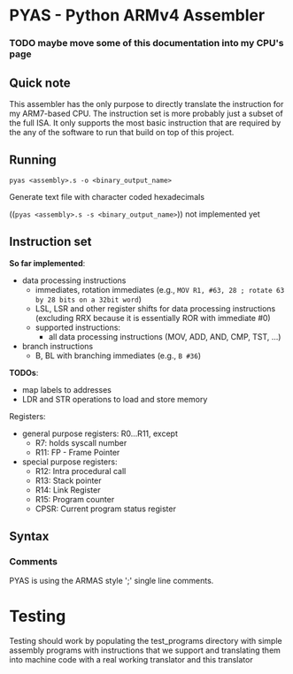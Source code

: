 # PYAS - Python ARMv4 Assembler

### TODO maybe move some of this documentation into my CPU's page

## Quick note

This assembler has the only purpose to directly translate the instruction for my ARM7-based CPU. The instruction set is more probably just a subset of the full ISA. It only supports the most basic instruction that are required by the any of the software to run that build on top of this project.

## Running

`pyas <assembly>.s -o <binary_output_name>`

Generate text file with character coded hexadecimals

((`pyas <assembly>.s -s <binary_output_name>`)) not implemented yet

## Instruction set

**So far implemented**:
- data processing instructions
    - immediates, rotation immediates (e.g., `MOV R1, #63, 28 ; rotate 63 by 28 bits on a 32bit word`)
    - LSL, LSR and other register shifts for data processing instructions (excluding RRX because it is essentially ROR with immediate #0)
    - supported instructions:
        - all data processing instructions (MOV, ADD, AND, CMP, TST, ...)
- branch instructions
    - B, BL with branching immediates (e.g., `B #36`)

**TODOs**:
- map labels to addresses
- LDR and STR operations to load and store memory

Registers:
- general purpose registers: R0...R11, except
    - R7: holds syscall number
    - R11: FP - Frame Pointer
- special purpose registers:
    - R12: Intra procedural call
    - R13: Stack pointer
    - R14: Link Register
    - R15: Program counter
    - CPSR: Current program status register

## Syntax

### Comments

PYAS is using the ARMAS style ';' single line comments.

# Testing
Testing should work by populating the test_programs directory with simple assembly programs with instructions that we support and translating them into machine code with a real working translator and this translator